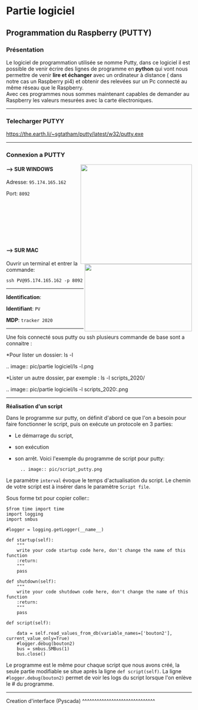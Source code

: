 # Partie logiciel

## Programmation du Raspberry (PUTTY)

### Présentation

Le logiciel de programmation utilisée se nomme Putty, dans ce logiciel il est possible de venir écrire des lignes de programme en **python** qui vont nous permettre  de venir **lire et échanger** avec un ordinateur à distance ( dans notre cas un Raspberry pi4) et obtenir des relevées sur un Pc connecté au même réseau que le Raspberry.
<br>
Avec ces programmes nous sommes maintenant capables de demander au Raspberry les valeurs mesurées avec la carte électroniques. 

-------------

### Telecharger PUTYY

https://the.earth.li/~sgtatham/putty/latest/w32/putty.exe

-------------

### Connexion a PUTTY

<img src="https://raw.githubusercontent.com/pt-tracker-gim/trackeurSolaire/master/docs/source/pic/PUTTY.PNG" height="269px" width="302px" align="right"/>

#### --> SUR WINDOWS


Adresse: ``95.174.165.162`` 

Port: ``8092`` 

<br><br><br><br><br><br>

<img src="https://github.com/pt-tracker-gim/trackeurSolaire/blob/master/docs/source/pic/terminal_code.png" height="182px" width="291px" align="right"/>

#### --> SUR MAC

Ouvrir un terminal et entrer la commande:

``ssh PV@95.174.165.162 -p 8092``


-------------

**Identification**:

**Identifiant**: ``PV`` 

**MDP**: ``tracker 2020``

-------------

Une fois connecté sous putty ou ssh plusieurs commande de base sont a connaitre :

*Pour lister un dossier: ls -l

.. image:: pic/partie logiciel/ls -l.png

*Lister un autre dossier, par exemple : ls -l scripts_2020/
 
.. image:: pic/partie logiciel/ls -l scripts_2020:.png




-------------

**Réalisation d'un script**


Dans le programme sur putty, on définit d'abord ce que l'on a besoin pour faire fonctionner le script, puis on exécute un protocole en 3 parties: 

* Le démarrage du script, 
* son exécution 
* son arrêt.
Voici l'exemple du programme de script pour putty:

		.. image:: pic/script_putty.png

Le paramètre ``interval`` évoque le temps d'actualisation du script.
Le chemin de votre script est à insérer dans le paramètre ``Script file``.

Sous forme txt pour copier coller::

	$from time import time
	import logging
	import smbus
	
	#logger = logging.getLogger(__name__)
	
	def startup(self):
		"""
		write your code startup code here, don't change the name of this function
		:return:
		"""
		pass
	
	def shutdown(self):
		"""
		write your code shutdown code here, don't change the name of this function
		:return:
		"""
		pass
	
	def script(self):
	
		data = self.read_values_from_db(variable_names=['bouton2'], current_value_only=True)
		#logger.debug(bouton2)
		bus = smbus.SMBus(1)
		bus.close()
		
Le programme est le même pour chaque script que nous avons créé, la seule partie modifiable se situe après la ligne ``def script(self)``.
La ligne ``#logger.debug(bouton2)`` permet de voir les logs du script lorsque l'on enlève le # du programme.


-----------------------------


Creation d'interface (Pyscada)
^^^^^^^^^^^^^^^^^^^^^^^^^^^^^^

